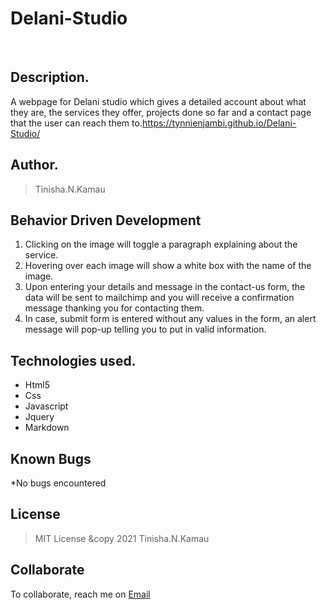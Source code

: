 # Delani-Studio
​
## Description.
A webpage for Delani studio which gives a detailed account about what they are, the services they offer, projects done so far and a contact page that the user can reach them to.https://tynnienjambi.github.io/Delani-Studio/
​
## Author.
 > Tinisha.N.Kamau

 ## Behavior Driven Development
 1. Clicking on the image will toggle a paragraph explaining about the service.
 2. Hovering over each image will show a white box with the name of the image.
 3. Upon entering your details and message in the contact-us form, the data will be sent to mailchimp and you will receive a confirmation message thanking you for contacting them.
 4. In case, submit form is entered without any values in the form, an alert message will pop-up telling you to put in valid information.
​
## Technologies used.
  * Html5
  * Css
  * Javascript
  * Jquery
  * Markdown
​
## Known Bugs
*No bugs encountered
​
## License
> MIT License &copy 2021 Tinisha.N.Kamau 
​
## Collaborate
To collaborate, reach me on [Email](njambik350@gmail.com)
